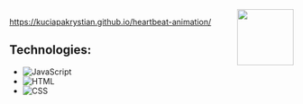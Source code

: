 <img align="right" src="https://media.giphy.com/media/du3J3cXyzhj75IOgvA/giphy.gif" width="100"/>

https://kuciapakrystian.github.io/heartbeat-animation/


## Technologies:

- ![JavaScript](https://img.shields.io/badge/JavaScript-F7DF1E.svg?style=for-the-badge&logo=JavaScript&logoColor=black)
- ![HTML](https://img.shields.io/badge/HTML5-E34F26.svg?style=for-the-badge&logo=HTML5&logoColor=white)
- ![CSS](https://img.shields.io/badge/CSS3-1572B6.svg?style=for-the-badge&logo=CSS3&logoColor=white)